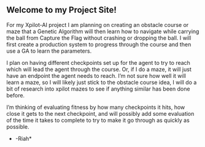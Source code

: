 ## Welcome to my Project Site!


For my Xpilot-AI project I am planning on creating an obstacle course or maze that a Genetic Algorithm will then learn how to navigate while carrying the ball from Capture the Flag without crashing or dropping the ball. I will first create a production system to progress through the course and then use a GA to learn the parameters. 

I plan on having different checkpoints set up for the agent to try to reach which will lead the agent through the course. Or, if I do a maze, it will just have an endpoint the agent needs to reach. I’m not sure how well it will learn a maze, so I will likely just stick to the obstacle course idea, I will do a bit of research into xpilot mazes to see if anything similar has been done before. 

I’m thinking of evaluating fitness by how many checkpoints it hits, how close it gets to the next checkpoint, and will possibly add some evaluation of the time it takes to complete to try to make it go through as quickly as possible.

* -Riah*
